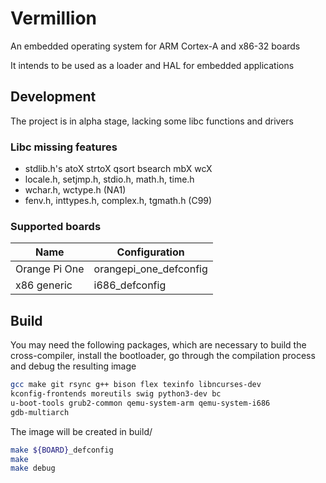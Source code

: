 # Vermillion
An embedded operating system for ARM Cortex-A and x86-32 boards

It intends to be used as a loader and HAL for embedded applications

## Development
The project is in alpha stage, lacking some libc functions and drivers

### Libc missing features
- stdlib.h's atoX strtoX qsort bsearch mbX wcX
- locale.h, setjmp.h, stdio.h, math.h, time.h
- wchar.h, wctype.h (NA1)
- fenv.h, inttypes.h, complex.h, tgmath.h (C99)

### Supported boards
| Name | Configuration |
| ---- | ------------- |
| Orange Pi One | orangepi\_one\_defconfig |
| x86 generic | i686\_defconfig |

## Build
You may need the following packages, which are necessary to build the
cross-compiler, install the bootloader, go through the compilation
process and debug the resulting image
```sh
gcc make git rsync g++ bison flex texinfo libncurses-dev
kconfig-frontends moreutils swig python3-dev bc
u-boot-tools grub2-common qemu-system-arm qemu-system-i686
gdb-multiarch
```

The image will be created in build/
```sh
make ${BOARD}_defconfig
make
make debug
```
